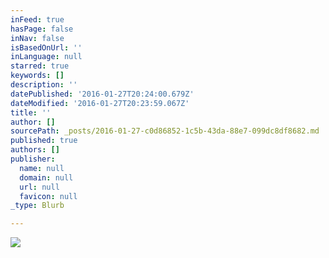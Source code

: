 ```yaml
---
inFeed: true
hasPage: false
inNav: false
isBasedOnUrl: ''
inLanguage: null
starred: true
keywords: []
description: ''
datePublished: '2016-01-27T20:24:00.679Z'
dateModified: '2016-01-27T20:23:59.067Z'
title: ''
author: []
sourcePath: _posts/2016-01-27-c0d86852-1c5b-43da-88e7-099dc8df8682.md
published: true
authors: []
publisher:
  name: null
  domain: null
  url: null
  favicon: null
_type: Blurb

---
```

![](https://the-grid-user-content.s3-us-west-2.amazonaws.com/51b776cc-ac91-477d-9205-be718b52a594.jpg)